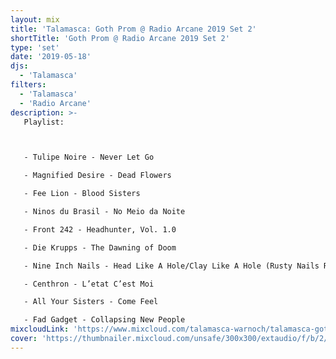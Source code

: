 ```yaml
---
layout: mix
title: 'Talamasca: Goth Prom @ Radio Arcane 2019 Set 2'
shortTitle: 'Goth Prom @ Radio Arcane 2019 Set 2'
type: 'set'
date: '2019-05-18'
djs:
  - 'Talamasca'
filters:
  - 'Talamasca'
  - 'Radio Arcane'
description: >-
   Playlist:



   - Tulipe Noire - Never Let Go

   - Magnified Desire - Dead Flowers

   - Fee Lion - Blood Sisters

   - Ninos du Brasil - No Meio da Noite

   - Front 242 - Headhunter, Vol. 1.0

   - Die Krupps - The Dawning of Doom

   - Nine Inch Nails - Head Like A Hole/Clay Like A Hole (Rusty Nails Remix)

   - Centhron - L’etat C’est Moi

   - All Your Sisters - Come Feel

   - Fad Gadget - Collapsing New People
mixcloudLink: 'https://www.mixcloud.com/talamasca-warnoch/talamasca-goth-prom-radio-arcane-2019-set-2'
cover: 'https://thumbnailer.mixcloud.com/unsafe/300x300/extaudio/f/b/2/3/aa41-2580-4d92-b147-06085f062898'
---
```

